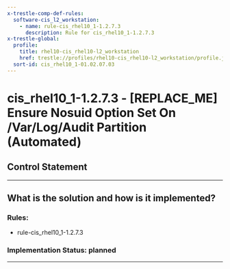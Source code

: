 ```yaml
---
x-trestle-comp-def-rules:
  software-cis_l2_workstation:
    - name: rule-cis_rhel10_1-1.2.7.3
      description: Rule for cis_rhel10_1-1.2.7.3
x-trestle-global:
  profile:
    title: rhel10-cis_rhel10-l2_workstation
    href: trestle://profiles/rhel10-cis_rhel10-l2_workstation/profile.json
  sort-id: cis_rhel10_1-01.02.07.03
---
```


# cis_rhel10_1-1.2.7.3 - \[REPLACE_ME\] Ensure Nosuid Option Set On /Var/Log/Audit Partition (Automated)

## Control Statement

______________________________________________________________________

## What is the solution and how is it implemented?

<!-- For implementation status enter one of: implemented, partial, planned, alternative, not-applicable -->

<!-- Note that the list of rules under ### Rules: is read-only and changes will not be captured after assembly to JSON -->

<!-- Add control implementation description here for control: cis_rhel10_1-1.2.7.3 -->

### Rules:

  - rule-cis_rhel10_1-1.2.7.3

### Implementation Status: planned

______________________________________________________________________
